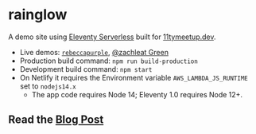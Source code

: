 # rainglow

A demo site using [Eleventy Serverless](https://www.11ty.dev/docs/plugins/serverless/) built for [11tymeetup.dev](https://11tymeetup.dev/).

* Live demos: [`rebeccapurple`](https://rainglow.zachleat.dev/rebeccapurple/), [@zachleat Green](https://rainglow.zachleat.dev/3b5f3b/)
* Production build command: `npm run build-production`
* Development build command: `npm start`
* On Netlify it requires the Environment variable `AWS_LAMBDA_JS_RUNTIME` set to `nodejs14.x`
  * The app code requires Node 14; Eleventy 1.0 requires Node 12+.

## Read the [Blog Post](https://www.zachleat.com/web/rainglow/)